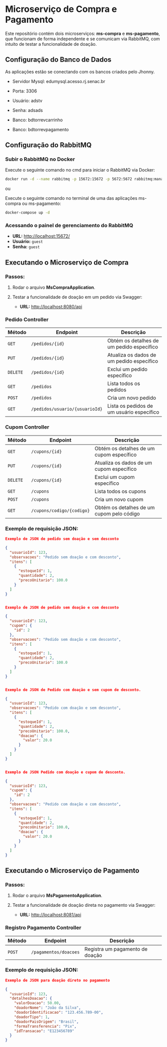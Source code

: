 # Microserviço de Compra e Pagamento

Este repositório contém dois microserviços: **ms-compra** e **ms-pagamento**, que funcionam de forma independente e se comunicam via RabbitMQ, com intuito de testar a funcionalidade de doação.


## Configuração do Banco de Dados

As aplicações estão se conectando com os bancos criados pelo Jhonny.
- Servidor Mysql: edumysql.acesso.rj.senac.br
- Porta: 3306
- Usuário: adstv
- Senha: adsads

- Banco: bdtorrevcarrinho
- Banco: bdtorrevpagamento

## Configuração do RabbitMQ

### Subir o RabbitMQ no Docker

Execute o seguinte comando no cmd para iniciar o RabbitMQ via Docker:

```sh
docker run -d --name rabbitmq -p 15672:15672 -p 5672:5672 rabbitmq:management
````

ou 

Execute o seguinte comando no terminal de uma das aplicações ms-compra ou ms-pagamento:

```sh
docker-compose up -d
````

### Acessando o painel de gerenciamento do RabbitMQ

- **URL:** [http://localhost:15672/](http://localhost:15672/)  
- **Usuário:** `guest`  
- **Senha:** `guest`  

## Executando o Microserviço de Compra

### Passos:
1. Rodar o arquivo **MsCompraApplication**.
2. Testar a funcionalidade de doação em um pedido via Swagger:

   - **URL:** [http://localhost:8080/api](http://localhost:8080/api)
  
### Pedido Controller

| Método | Endpoint                | Descrição                               |
|--------|-------------------------|-------------------------------------------|
| `GET`  | `/pedidos/{id}`         | Obtém os detalhes de um pedido específico |
| `PUT`  | `/pedidos/{id}`         | Atualiza os dados de um pedido específico |
| `DELETE`| `/pedidos/{id}`         | Exclui um pedido específico              |
| `GET`  | `/pedidos`              | Lista todos os pedidos                    |
| `POST` | `/pedidos`              | Cria um novo pedido                      |
| `GET`  | `/pedidos/usuario/{usuarioId}` | Lista os pedidos de um usuário específico |

### Cupom Controller

| Método | Endpoint             | Descrição                               |
|--------|----------------------|-------------------------------------------|
| `GET`  | `/cupons/{id}`       | Obtém os detalhes de um cupom específico |
| `PUT`  | `/cupons/{id}`       | Atualiza os dados de um cupom específico |
| `DELETE`| `/cupons/{id}`       | Exclui um cupom específico              |
| `GET`  | `/cupons`            | Lista todos os cupons                     |
| `POST` | `/cupons`            | Cria um novo cupom                       |
| `GET`  | `/cupons/codigo/{codigo}` | Obtém os detalhes de um cupom pelo código |

### Exemplo de requisição JSON:

```json
Exemplo de JSON de pedido sem doação e sem desconto

{
  "usuarioId": 123,  
  "observacoes": "Pedido sem doação e com desconto",
  "itens": [
    {
      "estoqueId": 1,
      "quantidade": 2,
      "precoUnitario": 100.0     
    }
  ]
}


Exemplo de JSON de pedido sem doação e com desconto

{
  "usuarioId": 123,
  "cupom": {
    "id": 2
  },
  "observacoes": "Pedido sem doação e com desconto",
  "itens": [
    {
      "estoqueId": 1,
      "quantidade": 2,
      "precoUnitario": 100.0     
    }
  ]
}


Exemplo de JSON de Pedido com doação e sem cupom de desconto.

{
  "usuarioId": 123,
  "observacoes": "Pedido com doação e sem desconto",
  "itens": [
    {
      "estoqueId": 1,
      "quantidade": 2,
      "precoUnitario": 100.0,
      "doacao": {
        "valor": 20.0
      }
    }
  ]	  
}


Exemplo de JSON Pedido com doação e cupom de desconto.

{
  "usuarioId": 123,
  "cupom": {
    "id": 2
  },
  "observacoes": "Pedido com doação e com desconto",
  "itens": [
    {
      "estoqueId": 1,
      "quantidade": 2,
      "precoUnitario": 100.0,
      "doacao": {
        "valor": 20.0
      }
    }
  ]
}
````

## Executando o Microserviço de Pagamento

### Passos:
1. Rodar o arquivo **MsPagamentoApplication**.
2. Testar a funcionalidade de doação direta no pagamento via Swagger:

   - **URL:** [http://localhost:8081/api](http://localhost:8081/api)
  
### Registro Pagamento Controller

| Método | Endpoint                 | Descrição                      |
|--------|--------------------------|---------------------------------|
| `POST` | `/pagamentos/doacoes`    | Registra um pagamento de doação |

### Exemplo de requisição JSON:

```json
Exemplo de JSON para doação direto no pagamento

{
  "usuarioId": 123,
  "detalhesDoacao": {
    "valorDoacao": 50.00,
    "doadorNome": "João da Silva",
    "doadorIdentificacao": "123.456.789-00",
    "doadorTipo": 1,
    "doadorPaisOrigem": "Brasil",
    "formaTransferencia": "Pix",
    "idTransacao": "E123456789"
  }
}
````
